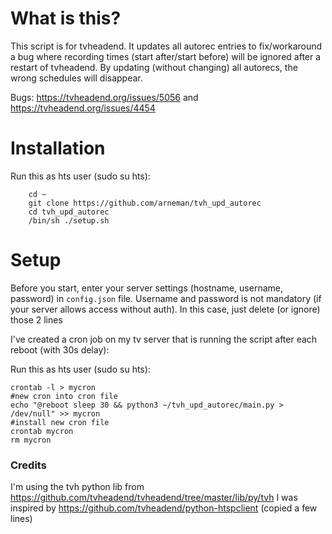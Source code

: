 # What is this? #

This script is for tvheadend.
It updates all autorec entries to fix/workaround a bug where recording times (start after/start before) will be ignored after a restart of tvheadend. By updating (without changing) all autorecs, the wrong schedules will disappear.

Bugs:
    https://tvheadend.org/issues/5056 and  https://tvheadend.org/issues/4454

# Installation #

Run this as hts user (sudo su hts):
```
    cd ~
    git clone https://github.com/arneman/tvh_upd_autorec
    cd tvh_upd_autorec
    /bin/sh ./setup.sh
```    
# Setup #

Before you start, enter your server settings (hostname, username, password) in ```config.json``` file.
Username and password is not mandatory (if your server allows access without auth). In this case, just delete (or ignore) those 2 lines

I've created a cron job on my tv server that is running the script after each reboot (with 30s delay):

Run this as hts user (sudo su hts):
```
crontab -l > mycron
#new cron into cron file
echo "@reboot sleep 30 && python3 ~/tvh_upd_autorec/main.py > /dev/null" >> mycron
#install new cron file
crontab mycron
rm mycron
```

### Credits ###

I'm using the tvh python lib from https://github.com/tvheadend/tvheadend/tree/master/lib/py/tvh
I was inspired by https://github.com/tvheadend/python-htspclient (copied a few lines)

